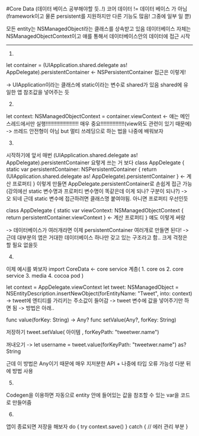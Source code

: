 #Core Data
(데이터 베이스 공부해야할 듯..!)
코어 데이터 != 데이터 베이스 가 아님 (framework이고 물론 persistent를 지원하지만 다른 기능도 많음! 그중에 일부 일 뿐)

모든 entity는 NSManagedObject라는 클래스를 상속받고 있음
데이터베이스 자체는 NSManagedObjectContext이고 얘를 통해서 데이터베이스안의 데이터에 접근 시작


--------------------------------------------------------------------------------------------------------------

1.
let container = (UIApplication.shared.delegate as! AppDelegate).persistentContainer   <-   NSPersistentContainer
접근은 이렇게!

-> UIApplication이라는 클래스에 static이라는 변수로 shared가 있음
shared에 유일한 앱 참조값을 넣어주는 듯

2.
let context: NSManagedObjectContext = container.viewContext <- 얘는 메인 스레드에서만 실행!!!!!!!!!!!!!!!!!!!!!! 매우 중요!!!!!!!!!!!!!!!!(view와도 관련이 있기 때문에) -> 쓰레드 안전형이 아님
but 멀티 쓰레딩으로 하는 법을 나중에 배워보자

3.
시작하기에 앞서 매번  (UIApplication.shared.delegate as! AppDelegate).persistentContainer 요렇게 쓰는 거 보다
class AppDelegate {
    static var persistentContainer: NSPersistentContainer {
        return (UIApplication.shared.delegate as! AppDelegate).persistentContainer
    } <- 계산 프로퍼티
}
이렇게 만들면 AppDelegate.persistentContainer로 손쉽게 접근 가능
(강의에선 static 변수명과 프로퍼티 변수명이 똑같은데 이게 되나? 구분이 되나?)
-> 오 되네 근데 static 변수에 접근하려면 클래스명 붙여야됨. 아니면 프로퍼티 우선인듯

class AppDelegate {
    static var viewContext: NSManagedObjectContext {
        return persistentContainer.viewContext
    } <- 계산 프로퍼티
}
얘도 이렇게 써랑

-> 데이터베이스가 여러개라면 이제 persistentContainer 여러개로 만들면 된다!
-> 근데 대부분의 앱은 거대한 데이터베이스 하나만 갖고 있는 구조라고 함.. 크게 걱정은 할 필요 없을듯

4.
이제 예시를 봐보자
import CoreData <- core service 계층( 1. core os 2. core service 3. media 4. cocoa pod  )

let context = AppDelegate.viewContext
let tweet: NSManagedObject = NSEntityDescription.insertNewObject(forEntityName: "Tweet", into: context)
-> tweet에 엔티티를 가리키는 주소값이 들어감
-> tweet 변수에 값을 넣어주기만 하면 됨
-> 방법은 아래..

func value(forKey: String) -> Any?
func setValue(Any?, forKey: String)

저장하기
tweet.setValue( 아이템 , forKeyPath: "tweetwer.name")

꺼내오기
-> let username = tweet.value(forKeyPath: "tweetwer.name") as? String


근데 이 방법은 Any이기 때문에 매우 지저분한 API + 나중에 타입 오류 가능성 다분
뒤에 방법 사용

5.
Codegen을 이용하면 자동으로 entity 안에 들어있는 값을 참조할 수 있는 var을 코드로 만들어줌


6.
앱이 종료되면 저장을 해보자
do {
    try context.save()
} catch {
    // 에러 관리 부분
}
